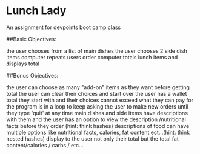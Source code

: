 # Lunch Lady
An assignment for devpoints boot camp class


##Basic Objectives:

the user chooses from a list of main dishes
the user chooses 2 side dish items
computer repeats users order
computer totals lunch items and displays total

 

##Bonus Objectives:

the user can choose as many "add-on" items as they want before getting total
the user can clear their choices and start over
the user has a wallet total they start with and their choices cannot exceed what they can pay for
the program is in a loop to keep asking the user to make new orders until they type 'quit' at any time
main dishes and side items have descriptions with them and the user has an option to view the description /nutritional facts before they order (hint: think hashes)
descriptions of food can have multiple options like nutritional facts, calories, fat content ect...(hint: think nested hashes)
display to the user not only their total but the total fat content/calories / carbs / etc...
 
